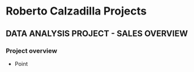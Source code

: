 # Roberto Calzadilla Projects
## DATA ANALYSIS PROJECT - SALES OVERVIEW 
### Project overview
* Point


